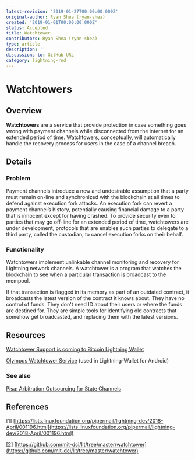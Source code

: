 ```yaml
---
latest-revision: '2019-01-27T00:00:00.000Z'
original-author: Ryan Shea (ryan-shea)
created: '2019-01-01T00:00:00.000Z'
status: Accepted
title: Watchtower
contributors: Ryan Shea (ryan-shea)
type: article
description: ''
discussions-to: GitHub URL
category: lightning-rnd
---
```


# Watchtowers

##  Overview

**Watchtowers** are a service that provide protection in case something goes wrong with payment channels while disconnected from the internet for an extended period of time. Watchtowers, conceptually, will automatically handle the recovery process for users in the case of a channel breach.

## Details

### Problem

Payment channels introduce a new and undesirable assumption that a party must remain on-line and synchronized with the blockchain at all times to defend against execution fork attacks. An execution fork can revert a payment channel’s history, potentially causing financial damage to a party that is innocent except for having crashed. To provide security even to parties that may go off-line for an extended period of time, watchtowers are under development, protocols that are enables such parties to delegate to a third party, called the custodian, to cancel execution forks on their behalf.

### Functionality

Watchtowers implement unlinkable channel monitoring and recovery for Lightning network channels. A watchtower is a program that watches the blockchain to see when a particular transaction is broadcast to the mempool.

If that transaction is flagged in its memory as part of an outdated contract, it broadcasts the latest version of the contract it knows about. They have no control of funds. They don't need ID about their users or where the funds are destined for. They are simple tools for identifying old contracts that somehow get broadcasted, and replacing them with the latest versions.

## Resources

[Watchtower Support is coming to Bitcoin Lightning Wallet](https://medium.com/@akumaigorodski/watchtower-support-is-coming-to-bitcoin-lightning-wallet-8f969ac206b2)

[Olympus Watchtower Service](https://github.com/btcontract/olympus) \(used in Lightning-Wallet for Android\)

### See also

[Pisa: Arbitration Outsourcing for State Channels](https://eprint.iacr.org/2018/582.pdf)



## References

\[1\] [https://lists.linuxfoundation.org/pipermail/lightning-dev/2018-April/001196.html](https://lists.linuxfoundation.org/pipermail/lightning-dev/2018-April/001196.html)

\[2\] [https://github.com/mit-dci/lit/tree/master/watchtower](https://github.com/mit-dci/lit/tree/master/watchtower)

